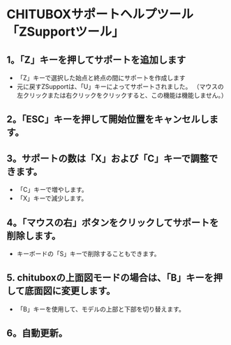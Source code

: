 # CHITUBOXサポートヘルプツール「ZSupportツール」

## 1。「Z」キーを押してサポートを追加します
- 「Z」キーで選択した始点と終点の間にサポートを作成します
- 元に戻すZSupportは、「U」キーによってサポートされました。 （マウスの左クリックまたは右クリックをクリックすると、この機能は機能しません。）

## 2。「ESC」キーを押して開始位置をキャンセルします。

## 3。サポートの数は「X」および「C」キーで調整できます。
- 「C」キーで増やします。
- 「X」キーで減少します。

## 4。「マウスの右」ボタンをクリックしてサポートを削除します。
- キーボードの「S」キーで削除することもできます。

## 5. chituboxの上面図モードの場合は、「B」キーを押して底面図に変更します。
- 「B」キーを使用して、モデルの上部と下部を切り替えます。

## 6。自動更新。
